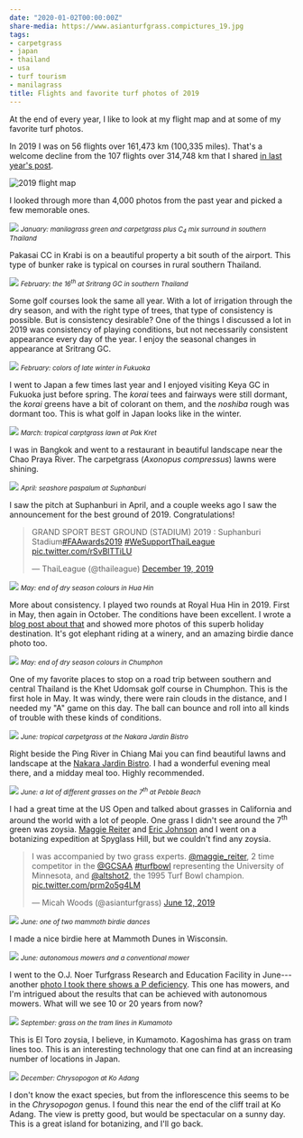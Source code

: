 ```yaml
---
date: "2020-01-02T00:00:00Z"
share-media: https://www.asianturfgrass.compictures_19.jpg
tags:
- carpetgrass
- japan
- thailand
- usa
- turf tourism
- manilagrass
title: Flights and favorite turf photos of 2019
---
```

 
At the end of every year, I like to look at my flight map and at some of my favorite turf photos. 

In 2019 I was on 56 flights over 161,473 km (100,335 miles). That's a welcome decline from the 107 flights over 314,748 km that I shared [in last year's post](https://www.asianturfgrass.com/2019-01-20-flights-and-favorite-turf-photos-2018/).

![2019 flight map](2019_miles.png)

I looked through more than 4,000 photos from the past year and picked a few memorable ones.

![](bunker_krabi.jpg)
<small>*January: manilagrass green and carpetgrass plus C<sub>4</sub> mix surround in southern Thailand*</small>

Pakasai CC in Krabi is on a beautiful property a bit south of the airport. This type of bunker rake is typical on courses in rural southern Thailand.

![](colour_sritrang.jpg)
<small>*February: the 16<sup>th</sup> at Sritrang GC in southern Thailand*</small>

Some golf courses look the same all year. With a lot of irrigation through the dry season, and with the right type of trees, that type of consistency is possible. But is consistency desirable? One of the things I discussed a lot in 2019 was consistency of playing conditions, but not necessarily consistent appearance every day of the year. I enjoy the seasonal changes in appearance at Sritrang GC.

![](keya14.jpg)
<small>*February: colors of late winter in Fukuoka*</small>

I went to Japan a few times last year and I enjoyed visiting Keya GC in Fukuoka just before spring. The *korai* tees and fairways were still dormant, the *korai* greens have a bit of colorant on them, and the *noshiba* rough was dormant too. This is what golf in Japan looks like in the winter.

![](lawn_pak_kret.jpg)
<small>*March: tropical carptgrass lawn at Pak Kret*</small>

I was in Bangkok and went to a restaurant in beautiful landscape near the Chao Praya River. The carpetgrass (*Axonopus compressus*) lawns were shining.

![](suphanburi.jpg)
<small>*April: seashore paspalum at Suphanburi*</small>

I saw the pitch at Suphanburi in April, and a couple weeks ago I saw the announcement for the best ground of 2019. Congratulations!

<blockquote class="twitter-tweet"><p lang="de" dir="ltr">GRAND SPORT BEST GROUND (STADIUM) 2019 : Suphanburi Stadium<a href="https://twitter.com/hashtag/FAAwards2019?src=hash&amp;ref_src=twsrc%5Etfw">#FAAwards2019</a> <a href="https://twitter.com/hashtag/WeSupportThaiLeague?src=hash&amp;ref_src=twsrc%5Etfw">#WeSupportThaiLeague</a> <a href="https://t.co/rSvBlTTiLU">pic.twitter.com/rSvBlTTiLU</a></p>&mdash; ThaiLeague (@thaileague) <a href="https://twitter.com/thaileague/status/1207615267552911360?ref_src=twsrc%5Etfw">December 19, 2019</a></blockquote> <script async src="https://platform.twitter.com/widgets.js" charset="utf-8"></script> 

![](colour_hua_hin.jpg)
<small>*May: end of dry season colours in Hua Hin*</small>

More about consistency. I played two rounds at Royal Hua Hin in 2019. First in May, then again in October. The conditions have been excellent. I wrote a [blog post about that](https://www.asianturfgrass.com/2019-06-05-turf-consistency-color/) and showed more photos of this superb holiday destination. It's got elephant riding at a winery, and an amazing birdie dance photo too.

![](colour_chumphon.jpg)
<small>*May: end of dry season colours in Chumphon*</small>

One of my favorite places to stop on a road trip between southern and central Thailand is the Khet Udomsak golf course in Chumphon. This is the first hole in May. It was windy, there were rain clouds in the distance, and I needed my "A" game on this day. The ball can bounce and roll into all kinds of trouble with these kinds of conditions.

![](lawn_chiang_mai.jpg)
<small>*June: tropical carpetgrass at the Nakara Jardin Bistro*</small>

Right beside the Ping River in Chiang Mai you can find beautiful lawns and landscape at the [Nakara Jardin Bistro](https://goo.gl/maps/nF2RxBYDFdBdXtgA9). I had a wonderful evening meal there, and a midday meal too. Highly recommended.

![](annotated.jpg)
<small>*June: a lot of different grasses on the 7<sup>th</sup> at Pebble Beach*</small>

I had a great time at the US Open and talked about grasses in California and around the world with a lot of people. One grass I didn't see around the 7<sup>th</sup> green was zoysia. [Maggie Reiter](https://twitter.com/maggie_reiter) and [Eric Johnson](https://twitter.com/altshot2) and I went on a botanizing expedition at Spyglass Hill, but we couldn't find any zoysia.

<blockquote class="twitter-tweet"><p lang="en" dir="ltr">I was accompanied by two grass experts. <a href="https://twitter.com/maggie_reiter?ref_src=twsrc%5Etfw">@maggie_reiter</a>, 2 time competitor in the <a href="https://twitter.com/GCSAA?ref_src=twsrc%5Etfw">@GCSAA</a> <a href="https://twitter.com/hashtag/turfbowl?src=hash&amp;ref_src=twsrc%5Etfw">#turfbowl</a> representing the University of Minnesota, and <a href="https://twitter.com/altshot2?ref_src=twsrc%5Etfw">@altshot2</a>, the 1995 Turf Bowl champion. <a href="https://t.co/prm2o5g4LM">pic.twitter.com/prm2o5g4LM</a></p>&mdash; Micah Woods (@asianturfgrass) <a href="https://twitter.com/asianturfgrass/status/1138933682943643653?ref_src=twsrc%5Etfw">June 12, 2019</a></blockquote> <script async src="https://platform.twitter.com/widgets.js" charset="utf-8"></script> 

![](mammoth_birdie.jpg)
<small>*June: one of two mammoth birdie dances*</small>

I made a nice birdie here at Mammoth Dunes in Wisconsin.

![](mow_noer_2019.jpg)
<small>*June: autonomous mowers and a conventional mower*</small>

I went to the O.J. Noer Turfgrass Research and Education Facility in June---another [photo I took there shows a P deficiency](https://www.asianturfgrass.com/2019-12-21-can-you-see-the-p/). This one has mowers, and I'm intrigued about the results that can be achieved with autonomous mowers. What will we see 10 or 20 years from now?

![](kumamoto_tram.jpg)
<small>*September: grass on the tram lines in Kumamoto*</small>

This is El Toro zoysia, I believe, in Kumamoto. Kagoshima has grass on tram lines too. This is an interesting technology that one can find at an increasing number of locations in Japan.

![](adang.jpg)
<small>*December: Chrysopogon at Ko Adang*</small>

I don't know the exact species, but from the inflorescence this seems to be in the *Chrysopogon* genus. I found this near the end of the cliff trail at Ko Adang. The view is pretty good, but would be spectacular on a sunny day. This is a great island for botanizing, and I'll go back.

